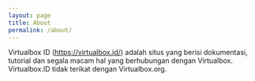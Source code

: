 ```yaml
---
layout: page
title: About
permalink: /about/
---
```


Virtualbox ID (https://virtualbox.id/) adalah situs yang berisi dokumentasi, tutorial dan segala macam hal yang berhubungan dengan Virtualbox. Virtualbox.ID tidak terikat dengan Virtualbox.org.
